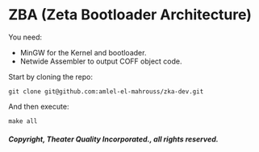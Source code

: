 # ZBA (Zeta Bootloader Architecture)

You need:

- MinGW for the Kernel and bootloader.
- Netwide Assembler to output COFF object code.

Start by cloning the repo:

```
git clone git@github.com:amlel-el-mahrouss/zka-dev.git
```

And then execute:

```
make all
```

##### Copyright, Theater Quality Incorporated., all rights reserved.
